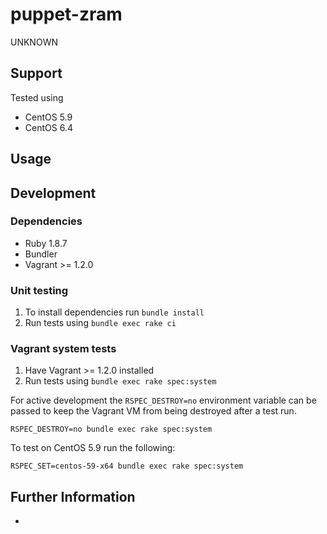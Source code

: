 # puppet-zram

UNKNOWN

## Support

Tested using
* CentOS 5.9
* CentOS 6.4

## Usage

## Development

### Dependencies

* Ruby 1.8.7
* Bundler
* Vagrant >= 1.2.0

### Unit testing

1. To install dependencies run `bundle install`
2. Run tests using `bundle exec rake ci`

### Vagrant system tests

1. Have Vagrant >= 1.2.0 installed
2. Run tests using `bundle exec rake spec:system`

For active development the `RSPEC_DESTROY=no` environment variable can be passed to keep the Vagrant VM from being destroyed after a test run.

    RSPEC_DESTROY=no bundle exec rake spec:system

To test on CentOS 5.9 run the following:

    RSPEC_SET=centos-59-x64 bundle exec rake spec:system

## Further Information

*
